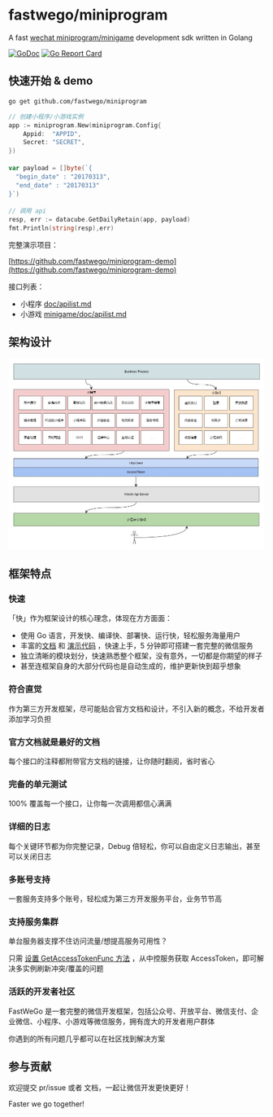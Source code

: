 # fastwego/miniprogram

A fast [wechat miniprogram/minigame](https://developers.weixin.qq.com/miniprogram/dev/framework/) development sdk written in Golang

[![GoDoc](https://pkg.go.dev/badge/github.com/fastwego/miniprogram?status.svg)](https://pkg.go.dev/github.com/fastwego/miniprogram?tab=doc)
[![Go Report Card](https://goreportcard.com/badge/github.com/fastwego/miniprogram)](https://goreportcard.com/report/github.com/fastwego/miniprogram)

## 快速开始 & demo

```shell script
go get github.com/fastwego/miniprogram
```

```go
// 创建小程序/小游戏实例
app := miniprogram.New(miniprogram.Config{
    Appid:  "APPID",
    Secret: "SECRET",
})

var payload = []byte(`{
  "begin_date" : "20170313",
  "end_date" : "20170313"
}`)

// 调用 api
resp, err := datacube.GetDailyRetain(app, payload)
fmt.Println(string(resp),err)
```


完整演示项目：

[https://github.com/fastwego/miniprogram-demo](https://github.com/fastwego/miniprogram-demo)

接口列表：

- 小程序 [doc/apilist.md](doc/apilist.md)
- 小游戏 [minigame/doc/apilist.md](minigame/doc/apilist.md)

## 架构设计

![sdk](./doc/img/sdk.jpg)

## 框架特点

### 快速

「快」作为框架设计的核心理念，体现在方方面面：

- 使用 Go 语言，开发快、编译快、部署快、运行快，轻松服务海量用户
- 丰富的[文档](https://pkg.go.dev/github.com/fastwego/miniprogram) 和 [演示代码](https://github.com/fastwego/miniprogram-demo) ，快速上手，5 分钟即可搭建一套完整的微信服务
- 独立清晰的模块划分，快速熟悉整个框架，没有意外，一切都是你期望的样子
- 甚至连框架自身的大部分代码也是自动生成的，维护更新快到超乎想象

### 符合直觉

作为第三方开发框架，尽可能贴合官方文档和设计，不引入新的概念，不给开发者添加学习负担

### 官方文档就是最好的文档

每个接口的注释都附带官方文档的链接，让你随时翻阅，省时省心

### 完备的单元测试

100% 覆盖每一个接口，让你每一次调用都信心满满

### 详细的日志

每个关键环节都为你完整记录，Debug 倍轻松，你可以自由定义日志输出，甚至可以关闭日志

### 多账号支持

一套服务支持多个账号，轻松成为第三方开发服务平台，业务节节高

### 支持服务集群

单台服务器支撑不住访问流量/想提高服务可用性？

只需 [设置 GetAccessTokenFunc 方法](https://pkg.go.dev/github.com/fastwego/miniprogram/?tab=doc#example-Miniprogram.SetGetAccessTokenHandler) ，从中控服务获取 AccessToken，即可解决多实例刷新冲突/覆盖的问题

### 活跃的开发者社区

FastWeGo 是一套完整的微信开发框架，包括公众号、开放平台、微信支付、企业微信、小程序、小游戏等微信服务，拥有庞大的开发者用户群体

你遇到的所有问题几乎都可以在社区找到解决方案


## 参与贡献

欢迎提交 pr/issue 或者 文档，一起让微信开发更快更好！

Faster we go together!
